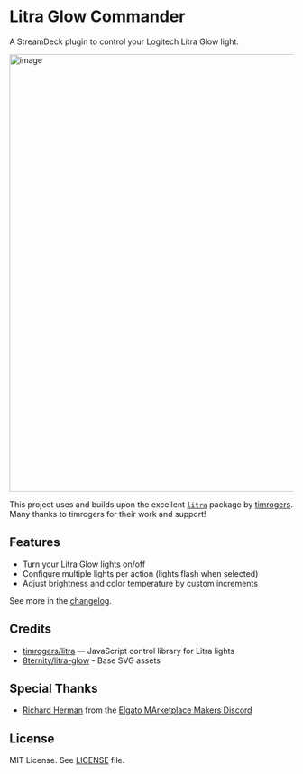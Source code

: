 # Litra Glow Commander

A StreamDeck plugin to control your Logitech Litra Glow light.

<img width="700" height="777" alt="image" src="https://github.com/user-attachments/assets/4a8235a8-be1d-4f65-8619-b1a4a6602432" />

This project uses and builds upon the excellent [`litra`](https://github.com/timrogers/litra) package by [timrogers](https://github.com/timrogers).  
Many thanks to timrogers for their work and support!

## Features
 - Turn your Litra Glow lights on/off
 - Configure multiple lights per action (lights flash when selected)
 - Adjust brightness and color temperature by custom increments

See more in the [changelog](CHANGELOG.md).

## Credits

- [timrogers/litra](https://github.com/timrogers/litra) — JavaScript control library for Litra lights
- [8ternity/litra-glow](https://github.com/8ternity/litra-glow/) - Base SVG assets

## Special Thanks
- [Richard Herman](https://github.com/GeekyEggo) from the [Elgato MArketplace Makers Discord](https://discord.gg/GehBUcu627)

## License
MIT License. See [LICENSE](LICENSE) file.

